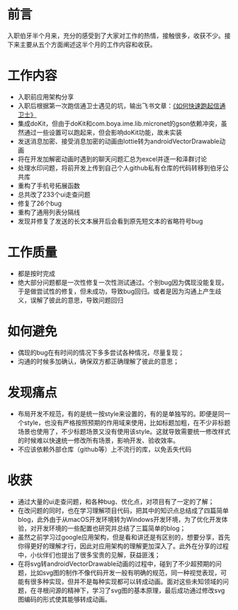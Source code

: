 # 前言
入职伯牙半个月来，充分的感受到了大家对工作的热情，接触很多，收获不少。接下来主要从五个方面阐述这半个月的工作内容和收获。

# 工作内容
* 入职前应用架构分享
* 入职后根据第一次跑信通卫士遇见的坑，输出飞书文章：[《如何快速跑起信通卫士》](https://fqwcpit1h0.feishu.cn/docx/J3YkdldgboDeu2xdGIkcFS7Cn4c)
* 集成doKit，但由于doKit和com.boya.ime.lib.micronet的gson依赖冲突，虽然通过一些设置可以跑起来，但会影响doKit功能，故未实装
* 发送消息加密、接受消息加密的动画由lottie转为androidVectorDrawable动画
* 将在开发加解密动画时遇到的聊天问题汇总为excel并逐一和泽群讨论
* 处理水印问题，将前开发上传到自己个人github私有仓库的代码转移到伯牙公共库
* 重构了手机号拓展函数
* 总共改了233个ui走查问题
* 修复了26个bug
* 重构了通用列表分隔线
* 发现并修复了发送的长文本展开后会看到原先短文本的省略符号bug

# 工作质量
* 都是按时完成
* 绝大部分问题都是一次性修复一次性测试通过。个别bug因为偶现没能复现，于是做尝试性的修复，但未成功，导致bug回归。或者是因为沟通上产生歧义，误解了彼此的意思，导致问题回归

# 如何避免
* 偶现的bug在有时间的情况下多多尝试各种情况，尽量复现；
* 沟通的时候多加确认，确保双方都正确理解了彼此的意思；

# 发现痛点
* 布局开发不规范，有的是统一按style来设置的，有的是单独写的。即便是同一个style，也没有严格按照预期的作用域来使用，比如标题加粗，在不少非标题场景也使用了，不少标题场景又没有使用该style。这就导致需要统一修改样式的时候难以快速统一修改所有场景，影响开发、验收效率。
* 不应该依赖外部仓库（github等）上不流行的库，以免丢失代码

# 收获
* 通过大量的ui走查问题，和各种bug、优化点，对项目有了一定的了解；
* 在改问题的同时，也在学习理解项目代码，把其中的知识点总结成了四篇简单blog，此外由于从macOS开发环境转为Windows开发环境，为了优化开发体验，对开发环境的一些配置也研究并总结了三篇简单的blog；
* 虽然之前学习过google应用架构，但是看和讲还是有区别的，想要分享，首先你得更好的理解才行，因此对应用架构的理解更加深入了。此外在分享的过程中，小伙伴们也提出了很多宝贵的见解，获益匪浅；
* 在将svg转androidVectorDrawable动画的过程中，碰到了不少超预期的问题，比如svg图的制作不像代码开发一般有明确的规范，同一种视觉表现，可能有很多种实现，但并不是每种实现都可以转成动画。面对这些未知领域的问题，在寻根问源的精神下，学习了svg图的基本原理，最后成功通过修改svg图编码的形式使其能够转成动画。

